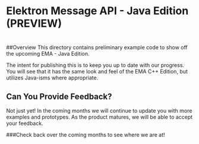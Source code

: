 # Elektron Message API - Java Edition (PREVIEW)
#
 

##Overview
This directory contains preliminary example code to show off the upcoming EMA - Java Edition.

The intent for publishing this is to keep you up to date with our progress. You will see that it has the same look and feel of the EMA C++ Edition, but utilizes Java-isms where appropriate.


## Can You Provide Feedback?
Not just yet!  In the coming months we will continue to update you with more examples and prototypes. As the product matures, we will be able to accept your feedback. 

###Check back over the coming months to see where we are at!




